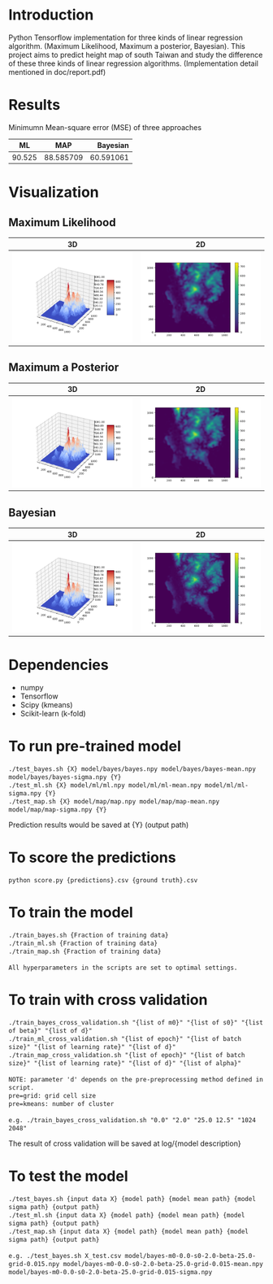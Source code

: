 # Introduction
Python Tensorflow implementation for three kinds of linear regression algorithm. (Maximum Likelihood, Maximum a posterior, Bayesian). This project aims to predict height map of south Taiwan and study the difference of these three kinds of linear regression algorithms. (Implementation detail mentioned in doc/report.pdf)

# Results
Minimumn Mean-square error (MSE) of three approaches

| ML      | MAP          | Bayesian  |
| ------------- |:-------------:| -----:|
| 90.525   | 88.585709 | 60.591061|

# Visualization
## Maximum Likelihood
| 3D            | 2D           |
| ------------- |:------------:|
|![ml-3d](/doc/ml-3d.png)|![ml-2d](/doc/ml-2d.png)|

## Maximum a Posterior
| 3D            | 2D           |
| ------------- |:------------:|
|![map-3d](/doc/map-3d.png)|![map-2d](/doc/map-2d.png)|

## Bayesian
| 3D            | 2D           |
| ------------- |:------------:|
|![bayes-3d](/doc/bayes-3d.png)|![bayes-2d](/doc/bayes-2d.png)|


# Dependencies
- numpy
- Tensorflow
- Scipy (kmeans)
- Scikit-learn (k-fold)

# To run pre-trained model
```
./test_bayes.sh {X} model/bayes/bayes.npy model/bayes/bayes-mean.npy model/bayes/bayes-sigma.npy {Y}
./test_ml.sh {X} model/ml/ml.npy model/ml/ml-mean.npy model/ml/ml-sigma.npy {Y}
./test_map.sh {X} model/map/map.npy model/map/map-mean.npy model/map/map-sigma.npy {Y}

```
Prediction results would be saved at {Y} (output path)

# To score the predictions
```
python score.py {predictions}.csv {ground truth}.csv
```

# To train the model
```
./train_bayes.sh {Fraction of training data}
./train_ml.sh {Fraction of training data}
./train_map.sh {Fraction of training data}

All hyperparameters in the scripts are set to optimal settings.

```

# To train with cross validation
```
./train_bayes_cross_validation.sh "{list of m0}" "{list of s0}" "{list of beta}" "{list of d}"
./train_ml_cross_validation.sh "{list of epoch}" "{list of batch size}" "{list of learning rate}" "{list of d}"
./train_map_cross_validation.sh "{list of epoch}" "{list of batch size}" "{list of learning rate}" "{list of d}" "{list of alpha}"

NOTE: parameter 'd' depends on the pre-preprocessing method defined in script.
pre=grid: grid cell size
pre=kmeans: number of cluster

e.g. ./train_bayes_cross_validation.sh "0.0" "2.0" "25.0 12.5" "1024 2048"
```
The result of cross validation will be saved at log/{model description}

# To test the model
```
./test_bayes.sh {input data X} {model path} {model mean path} {model sigma path} {output path}
./test_ml.sh {input data X} {model path} {model mean path} {model sigma path} {output path}
./test_map.sh {input data X} {model path} {model mean path} {model sigma path} {output path}

e.g. ./test_bayes.sh X_test.csv model/bayes-m0-0.0-s0-2.0-beta-25.0-grid-0.015.npy model/bayes-m0-0.0-s0-2.0-beta-25.0-grid-0.015-mean.npy model/bayes-m0-0.0-s0-2.0-beta-25.0-grid-0.015-sigma.npy
```
